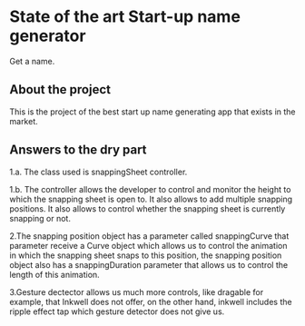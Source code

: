 # State of the art Start-up name generator

Get a name.

## About the project

This is the project of the best start up name generating app that exists in the market.

## Answers to the dry part

1.a. The class used is snappingSheet controller.

1.b. The controller allows the developer to control and monitor the height to which the snapping sheet is open to. It also allows to add multiple snapping positions. It also allows to control whether the snapping sheet is currently snapping or not.

2.The snapping position object has a parameter called snappingCurve that parameter receive a Curve object which allows us to control the animation in which the snapping sheet snaps to this position, the snapping position object also has a snappingDuration parameter that allows us to control the length of this animation.

3.Gesture dectector allows us much more controls, like dragable for example, that Inkwell does not offer, on the other hand, inkwell includes the ripple effect tap which gesture detector does not give us. 
